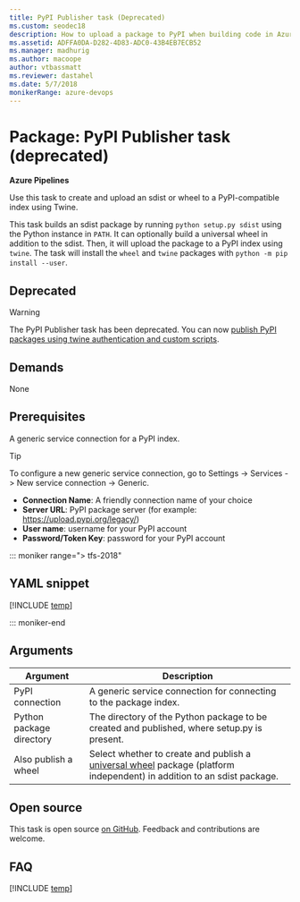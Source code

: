 ```yaml
---
title: PyPI Publisher task (Deprecated)
ms.custom: seodec18
description: How to upload a package to PyPI when building code in Azure Pipelines and TFS
ms.assetid: ADFFA0DA-D282-4D83-ADC0-43B4EB7ECB52
ms.manager: madhurig
ms.author: macoope
author: vtbassmatt
ms.reviewer: dastahel
ms.date: 5/7/2018
monikerRange: azure-devops
---
```


# Package: PyPI Publisher task (deprecated)

**Azure Pipelines**

Use this task to create and upload an sdist or wheel to a PyPI-compatible index using Twine.

This task builds an sdist package by running `python setup.py sdist` using the Python instance in `PATH`.
It can optionally build a universal wheel in addition to the sdist.
Then, it will upload the package to a PyPI index using `twine`.
The task will install the `wheel` and `twine` packages with `python -m pip install --user`.

## Deprecated

> [!WARNING]
> The PyPI Publisher task has been deprecated. You can now [publish PyPI packages using twine authentication and custom scripts](../../targets/pypi.md). 

## Demands

None

## Prerequisites
A generic service connection for a PyPI index.

> [!TIP]
> To configure a new generic service connection, go to Settings -> Services -> New service connection -> Generic.
> * **Connection Name**: A friendly connection name of your choice
> * **Server URL**: PyPI package server (for example: https://upload.pypi.org/legacy/)
> * **User name**: username for your PyPI account
> * **Password/Token Key**: password for your PyPI account

::: moniker range="> tfs-2018"

## YAML snippet

[!INCLUDE [temp](../includes/yaml/PyPIPublisherV0.md)]

::: moniker-end

## Arguments

| Argument | Description |
|----------|-------------|
| PyPI connection | A generic service connection for connecting to the package index. |
| Python package directory | The directory of the Python package to be created and published, where setup.py is present. |
| Also publish a wheel | Select whether to create and publish a [universal wheel](https://packaging.python.org/tutorials/distributing-packages/#wheels) package (platform independent) in addition to an sdist package. |

## Open source

This task is open source [on GitHub](https://github.com/Microsoft/azure-pipelines-tasks). Feedback and contributions are welcome.

## FAQ
<!-- BEGINSECTION class="md-qanda" -->

[!INCLUDE [temp](../../includes/qa-agents.md)]

<!-- ENDSECTION -->
